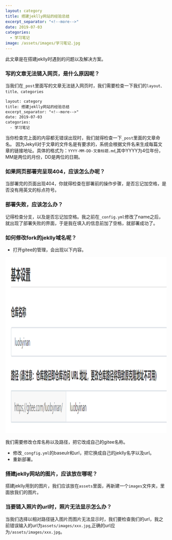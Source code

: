 ```yaml
---
layout: category
title: 搭建jeklly网站的经验总结
excerpt_separator: "<!--more-->"
date: 2019-07-03
categories: 
  - 学习笔记
image: /assets/images/学习笔记.jpg
---
```

此文章是在搭建jeklly时遇到的问题以及解决方案。
<!--more-->
### 写的文章无法链入网页，是什么原因呢？
当我们在`_post`里面写的文章无法链入网页时，我们需要检查一下我们的`layout、title、categories`
```
layout: category
title: 搭建jeklly网站的经验总结
excerpt_separator: "<!--more-->"
date: 2019-07-03
categories: 
  - 学习笔记
```
当你检查完上面的内容都无错误出现时，我们就得检查一下`_post`里面的文章命名。
因为Jekyll对于文章的文件名是有要求的，系统会根据文件名来生成每篇文章的链接地址。具体的格式为：``YYYY-MM-DD-文章标题.md``,其中YYYY为4位年份，MM是两位的月份，DD是两位的日期。

### 如果网页部署完呈现404，应该怎么办呢？
当部署完的页面出现404，你就得检查在部署前的操作步骤，是否忘记加空格，是否没有用英文的标点符号。

### 部署失败，应该怎么办？
记得检查分支，以及是否忘记加空格。我之前在`_config.yml`修改了name之后，就出现了部署失败的界面，于是我在填入的信息前加了空格，就部署成功了。

### 如何修改fork的jeklly域名呢？
* 打开gitee的管理，会出现以下内容。
<img src="/assets/images/yuming.png" alt="yuming" width="600px" height="550px">

我们需要修改仓库名称以及路径，把它改成自己的gitee名称。
* 修改`_congfig.yml`的baseulr和url，把它换成自己的jeklly名字以及url。
* 重新部署。

### 搭建jeklly网站的图片，应该放在哪呢？
搭建jeklly用到的图片，我们应该放在`assets`里面，再新建一个`images`文件夹，里面放我们的图片。

### 当要链入照片的url时，照片无法显示怎么办？
当我们选择以相对路径链入图片而图片无法显示时，我们要检查我们的url，我之前错误输入的url为`assets/images/xxx.jpg`,正确的url应为`/assets/images/xxx.jpg`。